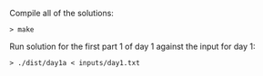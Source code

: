 Compile all of the solutions:

```shell-session
> make
```

Run solution for the first part 1 of day 1 against the input for day 1:
```shell-session
> ./dist/day1a < inputs/day1.txt
```

